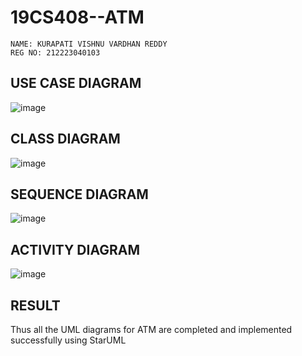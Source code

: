 # 19CS408--ATM

```
NAME: KURAPATI VISHNU VARDHAN REDDY
REG NO: 212223040103
```
## USE CASE DIAGRAM
![image](https://github.com/user-attachments/assets/66fb93f9-0ee2-43ae-b206-e43f034cbd65)

## CLASS DIAGRAM
![image](https://github.com/user-attachments/assets/3a49d326-5e8e-4f22-8c91-866adb98e055)

## SEQUENCE DIAGRAM
![image](https://github.com/user-attachments/assets/f6b9bbf2-cc00-435d-ae70-aaa629889ba0)

## ACTIVITY DIAGRAM
![image](https://github.com/user-attachments/assets/ddcc8605-cd73-44c6-81ac-b5a227d7b5ba)

## RESULT
Thus all the UML diagrams for ATM are completed and implemented successfully using StarUML
